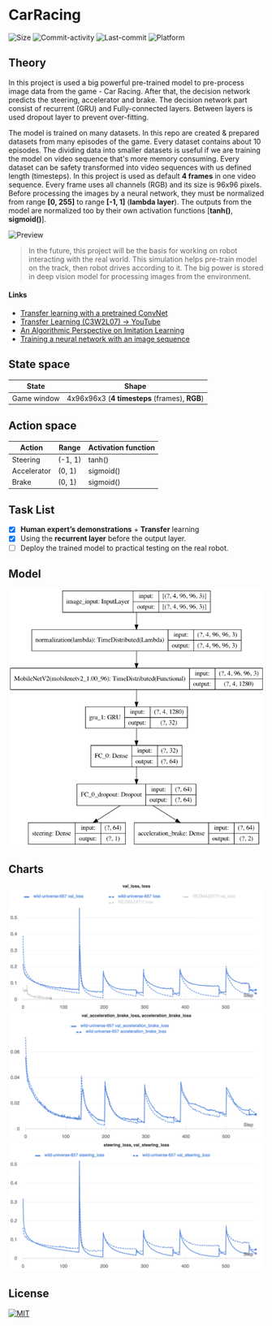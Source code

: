 # CarRacing

![Size](https://img.shields.io/github/repo-size/markub3327/OpenAI-CarRacing-RNN.svg)
![Commit-activity](https://img.shields.io/github/commit-activity/m/markub3327/OpenAI-CarRacing-RNN)
![Last-commit](https://img.shields.io/github/last-commit/markub3327/OpenAI-CarRacing-RNN)
![Platform](https://img.shields.io/badge/platform-osx%2C%20win%2C%20linux-informational)

## Theory
In this project is used a big powerful pre-trained model to pre-process image data from the game - Car Racing. After that, the decision network predicts the steering, accelerator and brake. The decision network part consist of recurrent (GRU) and Fully-connected layers. Between layers is used dropout layer to prevent over-fitting.

The model is trained on many datasets. In this repo are created & prepared datasets from many episodes of the game. Every dataset contains about 10 episodes. The dividing data into smaller datasets is useful if we are training the model on video sequence that's more memory consuming. Every dataset can be safety transformed into video sequences with us defined length (timesteps). In this project is used as default **4 frames** in one video sequence. Every frame uses all channels (RGB) and its size is 96x96 pixels. Before processing the images by a neural network, they must be normalized from range **[0, 255]** to range **[-1, 1]** (**lambda layer**). The outputs from the model are normalized too by their own activation functions [**tanh()**, **sigmoid()**].

![Preview](preview.gif)

> In the future, this project will be the basis for working on robot interacting with the real world. This simulation helps pre-train model on the track, then robot drives according to it. The big power is stored in deep vision model for processing images from the environment.

#### Links

* [Transfer learning with a pretrained ConvNet](https://www.tensorflow.org/tutorials/images/transfer_learning)
* [Transfer Learning (C3W2L07) -> YouTube](https://www.youtube.com/watch?v=yofjFQddwHE)
* [An Algorithmic Perspective on Imitation Learning](https://arxiv.org/pdf/1811.06711.pdf)
* [Training a neural network with an image sequence](https://medium.com/smileinnovation/training-neural-network-with-image-sequence-an-example-with-video-as-input-c3407f7a0b0f)

## State space

State | Shape
------------ | -------------
Game window | 4x96x96x3 (**4 timesteps** (frames), **RGB**)


## Action space

Action | Range | Activation function
------------ | ------------- | -------------
Steering | (-1, 1) | tanh()
Accelerator | (0, 1) | sigmoid()
Brake | (0, 1) | sigmoid()

## Task List

- [x] **Human expert’s demonstrations** + **Transfer** learning
- [x] Using the **recurrent layer** before the output layer.
- [ ] Deploy the trained model to practical testing on the real robot.

## Model

![MODEL](model.png)

## Charts

![chart_01](chart_02.png)
![chart_02](chart_01.png)
![chart_03](chart_03.png)

## License

[![MIT](https://img.shields.io/github/license/markub3327/OpenAI-CarRacing-RNN.svg)](LICENSE)
